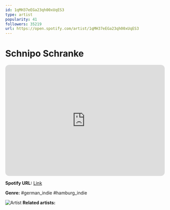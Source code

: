 ```yaml
---
id: 1qMH37eEGa23qh00xUqES3
type: artist
popularity: 41
followers: 35219
url: https://open.spotify.com/artist/1qMH37eEGa23qh00xUqES3
---
```

# Schnipo Schranke

<iframe style="border-radius:12px" src="https://open.spotify.com/embed/artist/1qMH37eEGa23qh00xUqES3" width="100%" height="352" frameBorder="0" allowfullscreen="" allow="autoplay; clipboard-write; encrypted-media; fullscreen; picture-in-picture" loading="lazy"></iframe>

**Spotify URL:** [Link](https://open.spotify.com/artist/1qMH37eEGa23qh00xUqES3)

**Genre:**  #german_indie #hamburg_indie

![Artist](https://i.scdn.co/image/ab6761610000e5eb0427e5103a99280c8adfad2b)
**Related artists:**

